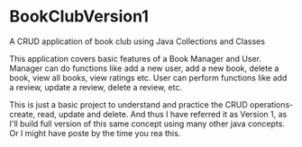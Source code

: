 # BookClubVersion1
A CRUD application of book club using Java Collections and Classes

This application covers basic features of a Book Manager and User. 
Manager can do functions like add a new user, add a new book, delete a book, view all books, view ratings etc.
User can perform functions like add a review, update a review, delete a review, etc.

This is just a basic project to understand and practice the CRUD operations- create, read, update and delete. And thus I have referred it as Version 1, 
as I'll build full version of this same concept using many other java concepts. Or I might have poste by the time you rea this.
